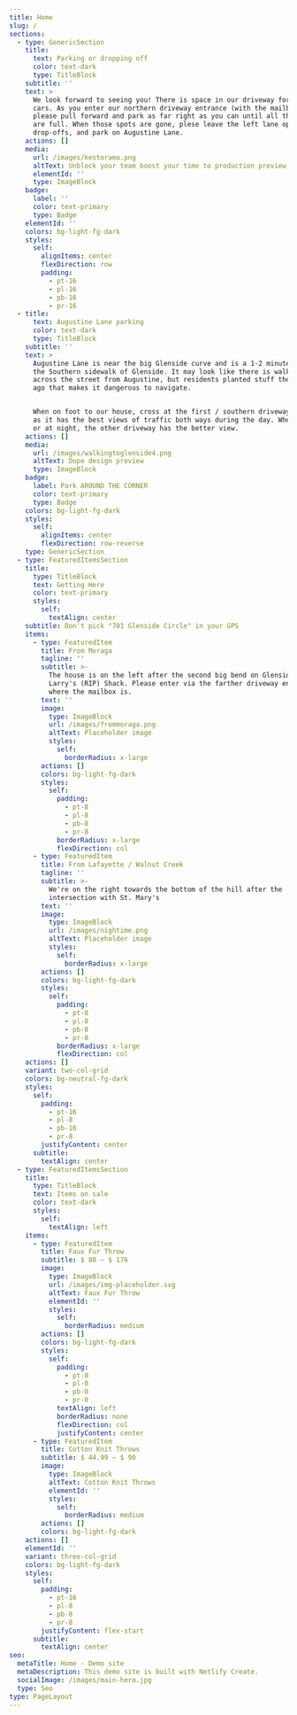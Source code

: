 ```yaml
---
title: Home
slug: /
sections:
  - type: GenericSection
    title:
      text: Parking or dropping off
      color: text-dark
      type: TitleBlock
    subtitle: ''
    text: >
      We look forward to seeing you! There is space in our driveway for 8-10
      cars. As you enter our northern driveway entrance (with the mailbox)
      please pull forward and park as far right as you can until all those spots
      are full. When those spots are gone, plese leave the left lane open for
      drop-offs, and park on Augustine Lane.
    actions: []
    media:
      url: /images/kestorama.png
      altText: Unblock your team boost your time to production preview
      elementId: ''
      type: ImageBlock
    badge:
      label: ''
      color: text-primary
      type: Badge
    elementId: ''
    colors: bg-light-fg-dark
    styles:
      self:
        alignItems: center
        flexDirection: row
        padding:
          - pt-16
          - pl-16
          - pb-16
          - pr-16
  - title:
      text: Augustine Lane parking
      color: text-dark
      type: TitleBlock
    subtitle: ''
    text: >
      Augustine Lane is near the big Glenside curve and is a 1-2 minute walk on
      the Southern sidewalk of Glenside. It may look like there is walking space
      across the street from Augustine, but residents planted stuff there long
      ago that makes it dangerous to navigate.


      When on foot to our house, cross at the first / southern driveway entrance
      as it has the best views of traffic both ways during the day. When leaving
      or at night, the other driveway has the better view.
    actions: []
    media:
      url: /images/walkingtoglenside4.png
      altText: Dope design preview
      type: ImageBlock
    badge:
      label: Park AROUND THE CORNER
      color: text-primary
      type: Badge
    colors: bg-light-fg-dark
    styles:
      self:
        alignItems: center
        flexDirection: row-reverse
    type: GenericSection
  - type: FeaturedItemsSection
    title:
      type: TitleBlock
      text: Getting Here
      color: text-primary
      styles:
        self:
          textAlign: center
    subtitle: Don't pick "701 Glenside Circle" in your GPS
    items:
      - type: FeaturedItem
        title: From Moraga
        tagline: ''
        subtitle: >-
          The house is on the left after the second big bend on Glenside, past
          Larry's (RIP) Shack. Please enter via the farther driveway entrance
          where the mailbox is.
        text: ''
        image:
          type: ImageBlock
          url: /images/frommoraga.png
          altText: Placeholder image
          styles:
            self:
              borderRadius: x-large
        actions: []
        colors: bg-light-fg-dark
        styles:
          self:
            padding:
              - pt-8
              - pl-8
              - pb-8
              - pr-8
            borderRadius: x-large
            flexDirection: col
      - type: FeaturedItem
        title: From Lafayette / Walnut Creek
        tagline: ''
        subtitle: >-
          We're on the right towards the bottom of the hill after the
          intersection with St. Mary's
        text: ''
        image:
          type: ImageBlock
          url: /images/nightime.png
          altText: Placeholder image
          styles:
            self:
              borderRadius: x-large
        actions: []
        colors: bg-light-fg-dark
        styles:
          self:
            padding:
              - pt-8
              - pl-8
              - pb-8
              - pr-8
            borderRadius: x-large
            flexDirection: col
    actions: []
    variant: two-col-grid
    colors: bg-neutral-fg-dark
    styles:
      self:
        padding:
          - pt-16
          - pl-8
          - pb-16
          - pr-8
        justifyContent: center
      subtitle:
        textAlign: center
  - type: FeaturedItemsSection
    title:
      type: TitleBlock
      text: Items on sale
      color: text-dark
      styles:
        self:
          textAlign: left
    items:
      - type: FeaturedItem
        title: Faux Fur Throw
        subtitle: $ 88 – $ 176
        image:
          type: ImageBlock
          url: /images/img-placeholder.svg
          altText: Faux Fur Throw
          elementId: ''
          styles:
            self:
              borderRadius: medium
        actions: []
        colors: bg-light-fg-dark
        styles:
          self:
            padding:
              - pt-0
              - pl-0
              - pb-0
              - pr-0
            textAlign: left
            borderRadius: none
            flexDirection: col
            justifyContent: center
      - type: FeaturedItem
        title: Cotton Knit Throws
        subtitle: $ 44.99 – $ 90
        image:
          type: ImageBlock
          altText: Cotton Knit Throws
          elementId: ''
          styles:
            self:
              borderRadius: medium
        actions: []
        colors: bg-light-fg-dark
    actions: []
    elementId: ''
    variant: three-col-grid
    colors: bg-light-fg-dark
    styles:
      self:
        padding:
          - pt-16
          - pl-8
          - pb-8
          - pr-8
        justifyContent: flex-start
      subtitle:
        textAlign: center
seo:
  metaTitle: Home - Demo site
  metaDescription: This demo site is built with Netlify Create.
  socialImage: /images/main-hero.jpg
  type: Seo
type: PageLayout
---
```

